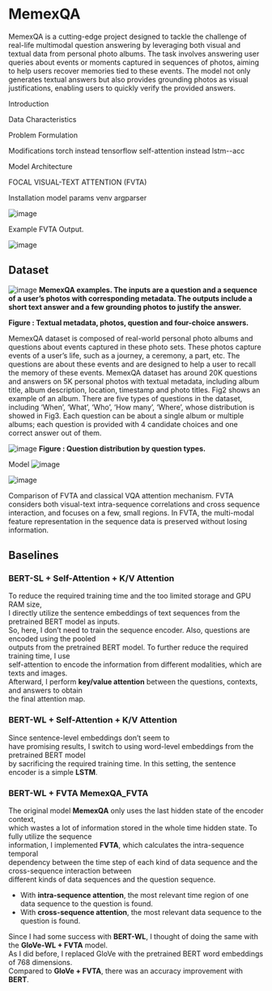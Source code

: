 # MemexQA
MemexQA is a cutting-edge project designed to tackle the challenge of real-life multimodal question answering by leveraging both visual and textual data from personal photo albums. The task involves answering user queries about events or moments captured in sequences of photos, aiming to help users recover memories tied to these events. The model not only generates textual answers but also provides grounding photos as visual justifications, enabling users to quickly verify the provided answers.

Introduction

Data Characteristics

Problem Formulation

Modifications 
torch instead tensorflow
self-attention instead lstm--acc

Model Architecture

FOCAL VISUAL-TEXT ATTENTION (FVTA)

Installation
model params
venv
argparser









![image](https://github.com/user-attachments/assets/84ad409d-8205-455a-9def-11d2b7ba32ea)

Example FVTA Output.

![image](https://github.com/user-attachments/assets/a0467903-0b91-44ee-8dd5-dc2af862e1b8)

## Dataset
![image](https://github.com/user-attachments/assets/c3dacbce-bff5-4af9-8925-f5aadfa238e4)
**MemexQA examples. The inputs are a question and a sequence
of a user’s photos with corresponding metadata. The outputs include a
short text answer and a few grounding photos to justify the answer.**

**Figure : Textual metadata, photos, question and four-choice answers.**

MemexQA dataset is composed of real-world personal photo albums and questions about events
captured in these photo sets. These photos capture events of a user’s life, such as a journey, a
ceremony, a part, etc. The questions are about these events and are designed to help a user to recall
the memory of these events.
MemexQA dataset has around 20K questions and answers on 5K personal photos with textual
metadata, including album title, album description, location, timestamp and photo titles. Fig2 shows
an example of an album. There are five types of questions in the dataset, including ‘When’, ‘What’,
‘Who’, ‘How many’, ‘Where’, whose distribution is showed in Fig3. Each question can be about a
single album or multiple albums; each question is provided with 4 candidate choices and one correct
answer out of them.

![image](https://github.com/user-attachments/assets/b9444dd5-efb8-4b73-b30f-6c238f3b3d99)
**Figure : Question distribution by question types.**




Model
![image](https://github.com/user-attachments/assets/c7196388-820b-460a-b632-a610f64a6808)




![image](https://github.com/user-attachments/assets/a4e97ef4-d31b-49de-ae33-907668cbc67a)

Comparison of FVTA and classical VQA attention mechanism.
FVTA considers both visual-text intra-sequence correlations and cross
sequence interaction, and focuses on a few, small regions. In FVTA, the
multi-modal feature representation in the sequence data is preserved
without losing information.


## Baselines

### BERT-SL + Self-Attention + K/V Attention  
To reduce the required training time and the too limited storage and GPU RAM size,  
I directly utilize the sentence embeddings of text sequences from the pretrained BERT model as inputs.  
So, here, I don’t need to train the sequence encoder. Also, questions are encoded using the pooled  
outputs from the pretrained BERT model. To further reduce the required training time, I use  
self-attention to encode the information from different modalities, which are texts and images.  
Afterward, I perform **key/value attention** between the questions, contexts, and answers to obtain  
the final attention map.  

### BERT-WL + Self-Attention + K/V Attention  
Since sentence-level embeddings don’t seem to  
have promising results, I switch to using word-level embeddings from the pretrained BERT model  
by sacrificing the required training time. In this setting, the sentence encoder is a simple **LSTM**.  

### BERT-WL + FVTA **MemexQA_FVTA**  
The original model **MemexQA** only uses the last hidden state of the encoder context,  
which wastes a lot of information stored in the whole time hidden state. To fully utilize the sequence  
information, I implemented **FVTA**, which calculates the intra-sequence temporal  
dependency between the time step of each kind of data sequence and the cross-sequence interaction between  
different kinds of data sequences and the question sequence.  

- With **intra-sequence attention**, the most relevant time region of one data sequence to the question is found.  
- With **cross-sequence attention**, the most relevant data sequence to the question is found.  

Since I had some success with **BERT-WL**, I thought of doing the same with the **GloVe-WL + FVTA** model.  
As I did before, I replaced GloVe with the pretrained BERT word embeddings of 768 dimensions.  
Compared to **GloVe + FVTA**, there was an accuracy improvement with **BERT**.
